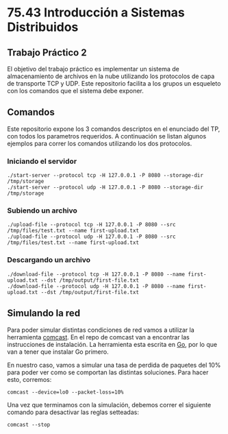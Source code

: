 # 75.43 Introducción a Sistemas Distribuidos
## Trabajo Práctico 2

El objetivo del trabajo práctico es implementar un sistema de almacenamiento de archivos en la nube utilizando los protocolos de capa de transporte TCP y UDP. Este repositorio facilita a los grupos un esqueleto con los comandos que el sistema debe exponer.

## Comandos

Este repositorio expone los 3 comandos descriptos en el enunciado del TP, con todos los parametros requeridos.
A continuación se listan algunos ejemplos para correr los comandos utilizando los dos protocolos.

### Iniciando el servidor

    ./start-server --protocol tcp -H 127.0.0.1 -P 8080 --storage-dir /tmp/storage
    ./start-server --protocol udp -H 127.0.0.1 -P 8080 --storage-dir /tmp/storage

### Subiendo un archivo

    ./upload-file --protocol tcp -H 127.0.0.1 -P 8080 --src /tmp/files/test.txt --name first-upload.txt
    ./upload-file --protocol udp -H 127.0.0.1 -P 8080 --src /tmp/files/test.txt --name first-upload.txt

### Descargando un archivo

    ./download-file --protocol tcp -H 127.0.0.1 -P 8080 --name first-upload.txt --dst /tmp/output/first-file.txt
    ./download-file --protocol udp -H 127.0.0.1 -P 8080 --name first-upload.txt --dst /tmp/output/first-file.txt

## Simulando la red

Para poder simular distintas condiciones de red vamos a utilizar la herramienta [comcast](https://github.com/tylertreat/comcast). En el repo de comcast van a encontrar las instrucciones de instalación. La herramienta esta escrita en [Go](https://golang.org/doc/), por lo que van a tener que instalar Go primero.

En nuestro caso, vamos a simular una tasa de perdida de paquetes del 10% para poder ver como se comportan las distintas soluciones. Para hacer esto, corremos:

    comcast --device=lo0 --packet-loss=10%

Una vez que terminamos con la simulación, debemos correr el siguiente comando para desactivar las reglas setteadas:

    comcast --stop
